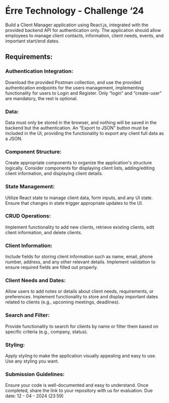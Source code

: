 # Érre Technology - Challenge ‘24

Build a Client Manager application using React.js, integrated with the provided backend API for authentication only. The application should allow employees to manage client contacts, information, client needs, events, and important start/end dates.

## Requirements:
### Authentication Integration:
Download the provided Postman collection, and use the provided authentication endpoints for the users management, implementing functionality for users to Login and Register. Only “login” and “create-user” are mandatory, the rest is optional.

### Data:
Data must only be stored in the browser, and nothing will be saved in the backend but the authentication. An “Export to JSON” button must be included in the UI, providing the functionality to export any client full data as a JSON.

### Component Structure:
Create appropriate components to organize the application's structure logically. Consider components for displaying client lists, adding/editing client information, and
displaying client details.

### State Management:
Utilize React state to manage client data, form inputs, and any UI state. Ensure that changes in state trigger appropriate updates to the UI.

### CRUD Operations:
Implement functionality to add new clients, retrieve existing clients, edit client information, and delete clients.

### Client Information:
Include fields for storing client information such as name, email, phone number, address, and any other relevant details.
Implement validation to ensure required fields are filled out properly. 

### Client Needs and Dates:
Allow users to add notes or details about client needs, requirements, or preferences. Implement functionality to store and display important dates related to clients (e.g.,
upcoming meetings, deadlines).

### Search and Filter:
Provide functionality to search for clients by name or filter them based on specific criteria (e.g., company, status).

### Styling:
Apply styling to make the application visually appealing and easy to use. Use any styling you want.

### Submission Guidelines:
Ensure your code is well-documented and easy to understand. Once completed, share the link to your repository with us for evaluation.
Due date: 12 - 04 - 2024 (23:59)
